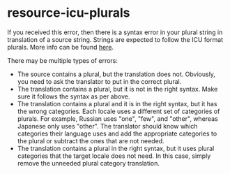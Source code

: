# resource-icu-plurals

If you received this error, then there is a syntax error in your plural string in
translation of a source string. Strings are expected to follow the ICU format
plurals. More info can be found [here](https://formatjs.io/docs/core-concepts/icu-syntax/#plural-format).

There may be multiple types of errors:

- The source contains a plural, but the translation does not. Obviously, you need
  to ask the translator to put in the correct plural.
- The translation contains a plural, but it is not in the right syntax. Make sure
  it follows the syntax as per above.
- The translation contains a plural and it is in the right syntax, but it has the
  wrong categories. Each locale uses a different set of categories of plurals. For
  example, Russian uses "one", "few", and "other", whereas Japanese only uses
  "other". The translator should know which categories their language uses and add
  the appropriate categories to the plural or subtract the ones that are not
  needed.
- The translation contains a plural in the right syntax, but it uses plural categories
  that the target locale does not need. In this case, simply remove the unneeded
  plural category translation.

  